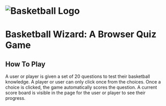 # ![Basketball Logo](https://cdn-icons-png.flaticon.com/128/10823/10823177.png)

# Basketball Wizard: A Browser Quiz Game

## How To Play
A user or player is given a set of 20 questions to test their basketball knowledge. A player or user can only click once from the choices. Once a choice is clicked, the game automatically scores the question. A current score board is visible in the page for the user or player to see their progress.

